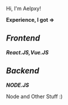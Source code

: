 Hi, I'm Aelpxy!

**Experience, I got =>**

*Frontend*
----------------------
***React.JS,Vue.JS***

*Backend*
----------------------
***NODE.JS***

Node and Other Stuff :)
